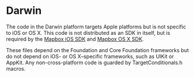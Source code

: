 # Darwin

The code in the Darwin platform targets Apple platforms but is not specific
to iOS or OS X. This code is not distributed as an SDK in itself, but is required
by the [Mapbox iOS SDK](https://github.com/mapbox/mapbox-gl-native/tree/master/platform/ios)
and [Mapbox OS X SDK](https://github.com/mapbox/mapbox-gl-native/tree/master/platform/osx).

These files depend on the Foundation and Core Foundation frameworks but do not
depend on iOS- or OS X–specific frameworks, such as UIKit or AppKit. Any
non-cross-platform code is guarded by TargetConditionals.h macros.
